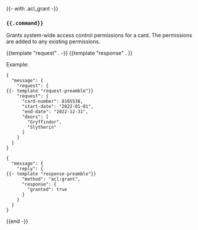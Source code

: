 {{- with .acl_grant -}}
### `{{.command}}`

Grants system-wide access control permissions for a card. The permissions are
added to any existing permissions.

{{template "request"  . -}}
{{template "response" . }}

Example:
```
{
  "message": {
    "request": {
{{- template "request-preamble"}}
    "request": {
      "card-number": 8165538,
      "start-date": "2022-01-01",
      "end-date": "2022-12-31",
      "doors": [
        "Gryffindor",
        "Slytherin"
      ]
    }
  }
}

{
  "message": {
    "reply": {
{{- template "response-preamble"}}
      "method": "acl:grant",
      "response": {
        "granted": true
      }
    }
  }
}
```
{{end -}}
